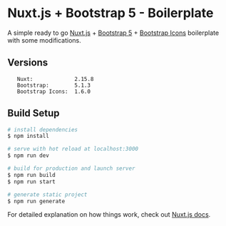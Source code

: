 # Nuxt.js + Bootstrap 5 - Boilerplate
A simple ready to go [Nuxt.js](https://github.com/nuxt/nuxt.js) + [Bootstrap 5](https://github.com/twbs/bootstrap) + [Bootstrap Icons](https://github.com/twbs/icons) boilerplate with some modifications.

## Versions
```
   Nuxt:             2.15.8
   Bootstrap:        5.1.3
   Bootstrap Icons:  1.6.0
```

## Build Setup
```bash
# install dependencies
$ npm install

# serve with hot reload at localhost:3000
$ npm run dev

# build for production and launch server
$ npm run build
$ npm run start

# generate static project
$ npm run generate
```

For detailed explanation on how things work, check out [Nuxt.js docs](https://nuxtjs.org).
